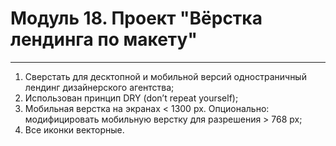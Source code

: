 # Модуль 18. Проект "Вёрстка лендинга по макету"
______
1. Сверстать для десктопной и мобильной версий одностраничный лендинг дизайнерского агентства;
2. Использован принцип DRY (don’t repeat yourself);
3. Мобильная верстка на экранах < 1300 px. Опционально: модифицировать мобильную верстку для разрешения > 768 px;
4. Все иконки векторные.